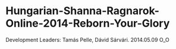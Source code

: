 Hungarian-Shanna-Ragnarok-Online-2014-Reborn-Your-Glory
=======================================================

Development Leaders: Tamás Pelle, Dávid Sárvári. 
2014.05.09 O_O
